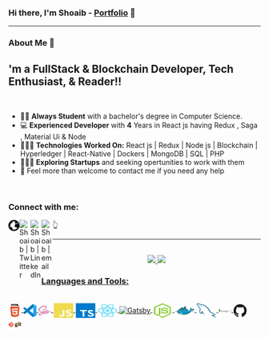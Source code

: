 ### Hi there, I'm Shoaib - [Portfolio][website] 👋

<hr />

### About Me 🚀

## 'm a FullStack & Blockchain Developer, Tech Enthusiast, & Reader!!

<br/>

- 👨‍🎓 **Always Student** with a bachelor's degree in Computer Science. </br>
- 💻 **Experienced Developer** with **4** Years in React js having Redux , Saga , Material Ui & Node </br>
- 👨🏼‍💻 **Technologies Worked On:** React js | Redux | Node js | Blockchain | Hyperledger | React-Native | Dockers | MongoDB | SQL | PHP </br>
- 👨🏼‍💻 **Exploring Startups** and seeking opertunities to work with them</br>
- 💬 Feel more than welcome to contact me if you need any help </br>

<br/>

### Connect with me:

[<img align="left" alt="website" width="22px" src="https://raw.githubusercontent.com/iconic/open-iconic/master/svg/globe.svg" />][website]
[<img align="left" alt="Shoaib | Twitter" width="22px" src="https://cdn.jsdelivr.net/npm/simple-icons@v3/icons/twitter.svg" />][twitter]
[<img align="left" alt="Shoaib | LinkedIn" width="22px" src="https://cdn.jsdelivr.net/npm/simple-icons@v3/icons/linkedin.svg" />][linkedin]
[<img align="left" alt="Shoaib | email" width="22px" src="https://cdn.jsdelivr.net/npm/simple-icons@v3/icons/gmail.svg" />][email]

👆 <br />
<hr /> 
<br />

<div align="center">
  <a href="https://github.com/shoaibshebi">
  <img height="180em" src="https://github-readme-stats.vercel.app/api?username=shoaibshebi&show_icons=true&theme=gradient&include_all_commits=true&count_private=true"/>
  <img height="180em" src="https://github-readme-stats.vercel.app/api/top-langs/?username=shoaibshebi&layout=compact&langs_count=7&theme=gradient"/>
</div>

### Languages and Tools:

<div style="display: inline_block"><br>
<img align="center" alt="HTML5" width="26px" src="https://raw.githubusercontent.com/github/explore/80688e429a7d4ef2fca1e82350fe8e3517d3494d/topics/html/html.png" />
<img align="center" alt="Visual Studio Code" width="26px" src="https://raw.githubusercontent.com/github/explore/80688e429a7d4ef2fca1e82350fe8e3517d3494d/topics/visual-studio-code/visual-studio-code.png" />
<img align="center" alt="Sass" width="26px" src="https://raw.githubusercontent.com/github/explore/80688e429a7d4ef2fca1e82350fe8e3517d3494d/topics/sass/sass.png" />
  <img align="center" alt="js" height="30" width="40" src="https://raw.githubusercontent.com/devicons/devicon/master/icons/javascript/javascript-plain.svg">
  <img align="center" alt="ts" height="30" width="40" src="https://raw.githubusercontent.com/devicons/devicon/master/icons/typescript/typescript-plain.svg">
  <img align="center" alt="react" height="30" width="40" src="https://raw.githubusercontent.com/devicons/devicon/master/icons/react/react-original.svg">
  <img align="center" alt="Gatsby" width="26px" src="https://raw.githubusercontent.com/github/explore/e94815998e4e0713912fed477a1f346ec04c3da2/topics/next/next.png" />
  <img align="center" alt="Node" height="30" width="40" src="https://raw.githubusercontent.com/devicons/devicon/master/icons/nodejs/nodejs-original.svg">
  <img align="center" alt="Docker" height="30" width="40" src="https://raw.githubusercontent.com/devicons/devicon/master/icons/docker/docker-original.svg">
  <img align="center" alt="MySQL" height="30" width="40" src="https://raw.githubusercontent.com/devicons/devicon/master/icons/mysql/mysql-original.svg">
  <img align="center" alt="MongoDB" width="26px" src="https://raw.githubusercontent.com/github/explore/80688e429a7d4ef2fca1e82350fe8e3517d3494d/topics/mongodb/mongodb.png" />
  <img align="center" alt="GitHub" width="26px" src="https://raw.githubusercontent.com/github/explore/78df643247d429f6cc873026c0622819ad797942/topics/github/github.png" />
            <img align="center" alt="Git" width="26px" src="https://raw.githubusercontent.com/github/explore/80688e429a7d4ef2fca1e82350fe8e3517d3494d/topics/git/git.png" />                                                  
</div>

<br />
<br />

[website]: https://shoaib-portfolio-5c9ec.web.app/
[twitter]: https://twitter.com/shoaib_shebi40
[email]: mailto:shoaib4030891@gmail.com
[linkedin]: https://www.linkedin.com/in/muhammad-shoaib-5b612019a/
